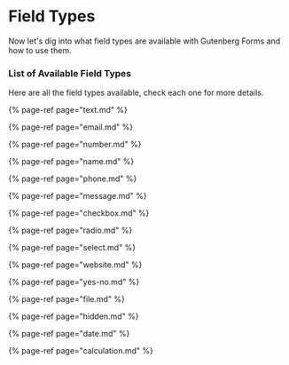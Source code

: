 # Field Types

Now let's dig into what field types are available with Gutenberg Forms and how to use them.

### List of Available Field Types

Here are all the field types available, check each one for more details. 

{% page-ref page="text.md" %}

{% page-ref page="email.md" %}

{% page-ref page="number.md" %}

{% page-ref page="name.md" %}

{% page-ref page="phone.md" %}

{% page-ref page="message.md" %}

{% page-ref page="checkbox.md" %}

{% page-ref page="radio.md" %}

{% page-ref page="select.md" %}

{% page-ref page="website.md" %}

{% page-ref page="yes-no.md" %}

{% page-ref page="file.md" %}

{% page-ref page="hidden.md" %}

{% page-ref page="date.md" %}

{% page-ref page="calculation.md" %}



